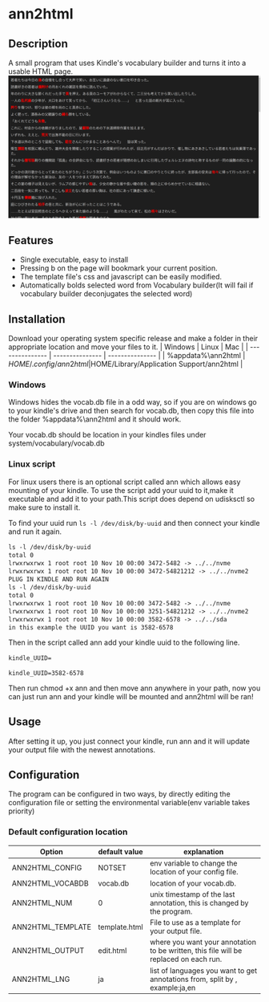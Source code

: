 # ann2html
## Description
A small program that uses Kindle's vocabulary builder and turns it into a usable HTML page.
![example of program](usage.png)


## Features
* Single executable, easy to install 
* Pressing b on the page will bookmark your current position.
* The template file's css and javascript can be easily modified.
* Automatically bolds selected word from Vocabulary builder(It will fail if vocabulary builder deconjugates the selected word)

## Installation
Download your operating system specific release and make a folder in their appropriate location and move your files to it.
| Windows | Linux | Mac |
| --------------- | --------------- | --------------- |
| %appdata%\ann2html | $HOME/.config/ann2html |$HOME/Library/Application Support/ann2html  |

### Windows
Windows hides the vocab.db file in a odd way, so if you are on windows go to your kindle's drive and then search for vocab.db, then copy this file into the folder %appdata%\ann2html and it should work. 

Your vocab.db should be location in your kindles files under system/vocabulary/vocab.db


### Linux script
For linux users there is an optional script called ann which allows easy mounting of your kindle. To use the script add your uuid to it,make it executable and add it to your path.This script does depend on udisksctl so make sure to install it.

To find your uuid run ```ls -l /dev/disk/by-uuid``` and then connect your kindle and run it again.
```
ls -l /dev/disk/by-uuid
total 0
lrwxrwxrwx 1 root root 10 Nov 10 00:00 3472-5482 -> ../../nvme
lrwxrwxrwx 1 root root 10 Nov 10 00:00 3472-54821212 -> ../../nvme2
PLUG IN KINDLE AND RUN AGAIN
ls -l /dev/disk/by-uuid
total 0
lrwxrwxrwx 1 root root 10 Nov 10 00:00 3472-5482 -> ../../nvme
lrwxrwxrwx 1 root root 10 Nov 10 00:00 3251-54821212 -> ../../nvme2
lrwxrwxrwx 1 root root 10 Nov 10 00:00 3582-6578 -> ../../sda
in this example the UUID you want is 3582-6578 
```
Then in the script called ann add your kindle uuid to the following line.
```
kindle_UUID=
```
```
kindle_UUID=3582-6578
```
Then run chmod +x ann
and then move ann anywhere in your path, now you can just run ann and your kindle will be mounted and ann2html will be ran!


## Usage


After setting it up, you just connect your kindle, run ann and it will update your output file with the newest annotations.

## Configuration
The program can be configured in two ways, by directly editing the configuration file or setting the environmental variable(env variable takes priority)
### Default configuration location



| Option | default value | explanation |
| --------------- | --------------- | --------------- |
| ANN2HTML_CONFIG |NOTSET | env variable to change the location of your config file. |
| ANN2HTML_VOCABDB | vocab.db | location of your vocab.db.  |
| ANN2HTML_NUM | 0 | unix timestamp of the last annotation, this is changed by the program.|
| ANN2HTML_TEMPLATE | template.html | File to use as a template for your output file.|
| ANN2HTML_OUTPUT | edit.html | where you want your annotation to be written, this file will be replaced on each run. |
| ANN2HTML_LNG| ja | list of languages you want to get annotations from, split by , example:ja,en|


